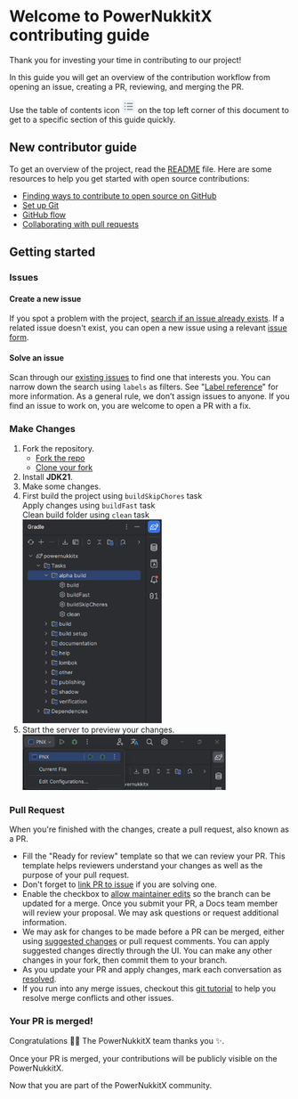 # Welcome to PowerNukkitX contributing guide <!-- omit in toc -->

Thank you for investing your time in contributing to our project!

In this guide you will get an overview of the contribution workflow from opening an issue, creating a PR, reviewing, and merging the PR.

Use the table of contents icon <img alt="Table of contents icon" src="https://github.com/github/docs/blob/ffe538be0205f4d128f5d4f6e1fab7a5171655b2/contributing/images/table-of-contents.png?raw=true" width="25" height="25" /> on the top left corner of this document to get to a specific section of this guide quickly.

## New contributor guide

To get an overview of the project, read the [README](README.md) file. Here are some resources to help you get started with open source contributions:

- [Finding ways to contribute to open source on GitHub](https://docs.github.com/en/get-started/exploring-projects-on-github/finding-ways-to-contribute-to-open-source-on-github)
- [Set up Git](https://docs.github.com/en/get-started/getting-started-with-git/set-up-git)
- [GitHub flow](https://docs.github.com/en/get-started/using-github/github-flow)
- [Collaborating with pull requests](https://docs.github.com/en/github/collaborating-with-pull-requests)


## Getting started

### Issues

#### Create a new issue

If you spot a problem with the project, [search if an issue already exists](https://github.com/PowerNukkitX/PowerNukkitX/issues). If a related issue doesn't exist, you can open a new issue using a relevant [issue form](https://github.com/PowerNukkitX/PowerNukkitX/issues/new/choose).

#### Solve an issue

Scan through our [existing issues](https://github.com/PowerNukkitX/PowerNukkitX/issues) to find one that interests you. You can narrow down the search using `labels` as filters. See "[Label reference](https://docs.github.com/en/contributing/collaborating-on-github-docs/label-reference)" for more information. As a general rule, we don’t assign issues to anyone. If you find an issue to work on, you are welcome to open a PR with a fix.

### Make Changes

1. Fork the repository.
    - [Fork the repo](https://www.jetbrains.com/help/idea/fork-github-projects.html#fork)
    - [Clone your fork](https://www.jetbrains.com/help/idea/manage-projects-hosted-on-github.html#clone-from-GitHub)
2. Install **JDK21**.
3. Make some changes.
4. First build the project using `buildSkipChores` task  
   Apply changes using `buildFast` task  
   Clean build folder using `clean` task  
   <img alt="build.png"  src=".github/img/001.png" width="250px"/>
5. Start the server to preview your changes.  
   <img alt="img.png" height="100" src=".github/img/002.png"/>

### Pull Request

When you're finished with the changes, create a pull request, also known as a PR.
- Fill the "Ready for review" template so that we can review your PR. This template helps reviewers understand your changes as well as the purpose of your pull request.
- Don't forget to [link PR to issue](https://docs.github.com/en/issues/tracking-your-work-with-issues/linking-a-pull-request-to-an-issue) if you are solving one.
- Enable the checkbox to [allow maintainer edits](https://docs.github.com/en/github/collaborating-with-issues-and-pull-requests/allowing-changes-to-a-pull-request-branch-created-from-a-fork) so the branch can be updated for a merge.
  Once you submit your PR, a Docs team member will review your proposal. We may ask questions or request additional information.
- We may ask for changes to be made before a PR can be merged, either using [suggested changes](https://docs.github.com/en/github/collaborating-with-issues-and-pull-requests/incorporating-feedback-in-your-pull-request) or pull request comments. You can apply suggested changes directly through the UI. You can make any other changes in your fork, then commit them to your branch.
- As you update your PR and apply changes, mark each conversation as [resolved](https://docs.github.com/en/github/collaborating-with-issues-and-pull-requests/commenting-on-a-pull-request#resolving-conversations).
- If you run into any merge issues, checkout this [git tutorial](https://github.com/skills/resolve-merge-conflicts) to help you resolve merge conflicts and other issues.

### Your PR is merged!

Congratulations :tada::tada: The PowerNukkitX team thanks you :sparkles:.

Once your PR is merged, your contributions will be publicly visible on the PowerNukkitX.

Now that you are part of the PowerNukkitX community.